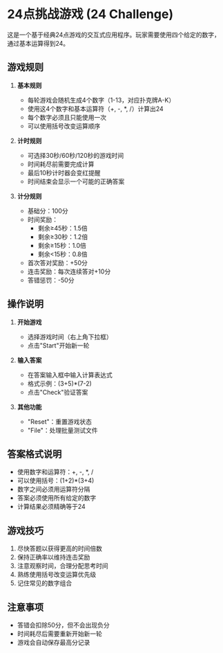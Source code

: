 # 24点挑战游戏 (24 Challenge)

这是一个基于经典24点游戏的交互式应用程序。玩家需要使用四个给定的数字，通过基本运算得到24。

## 游戏规则

1. **基本规则**
   - 每轮游戏会随机生成4个数字（1-13，对应扑克牌A-K）
   - 使用这4个数字和基本运算符（+, -, *, /）计算出24
   - 每个数字必须且只能使用一次
   - 可以使用括号改变运算顺序

2. **计时规则**
   - 可选择30秒/60秒/120秒的游戏时间
   - 时间耗尽前需要完成计算
   - 最后10秒计时器会变红提醒
   - 时间结束会显示一个可能的正确答案

3. **计分规则**
   - 基础分：100分
   - 时间奖励：
     * 剩余≥45秒：1.5倍
     * 剩余≥30秒：1.2倍
     * 剩余≥15秒：1.0倍
     * 剩余<15秒：0.8倍
   - 首次答对奖励：+50分
   - 连击奖励：每次连续答对+10分
   - 答错惩罚：-50分

## 操作说明

1. **开始游戏**
   - 选择游戏时间（右上角下拉框）
   - 点击"Start"开始新一轮

2. **输入答案**
   - 在答案输入框中输入计算表达式
   - 格式示例：(3+5)*(7-2)
   - 点击"Check"验证答案

3. **其他功能**
   - "Reset"：重置游戏状态
   - "File"：处理批量测试文件

## 答案格式说明

- 使用数字和运算符：+, -, *, /
- 可以使用括号：(1+2)*(3+4)
- 数字之间必须用运算符分隔
- 答案必须使用所有给定的数字
- 计算结果必须精确等于24

## 游戏技巧

1. 尽快答题以获得更高的时间倍数
2. 保持正确率以维持连击奖励
3. 注意观察时间，合理分配思考时间
4. 熟练使用括号改变运算优先级
5. 记住常见的数字组合

## 注意事项

- 答错会扣除50分，但不会出现负分
- 时间耗尽后需要重新开始新一轮
- 游戏会自动保存最高分记录